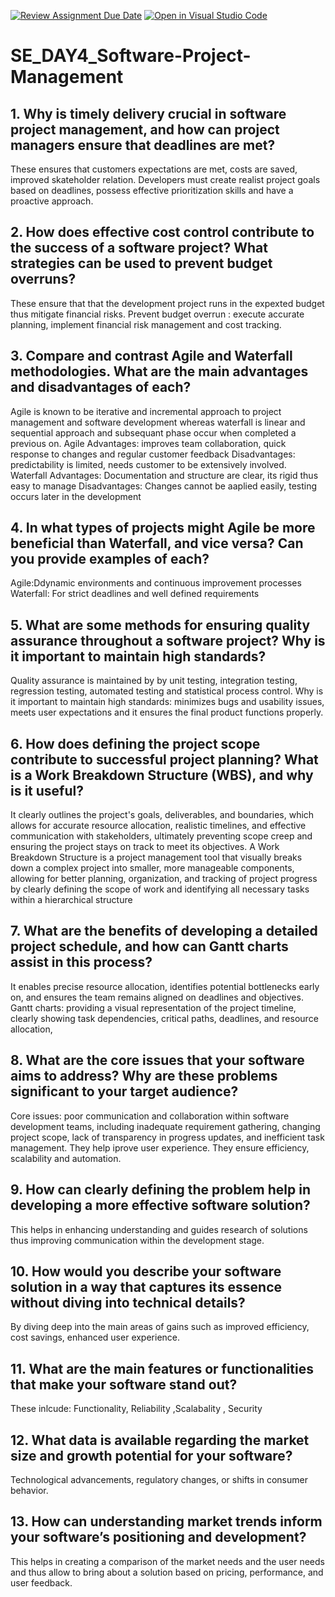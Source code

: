 [![Review Assignment Due Date](https://classroom.github.com/assets/deadline-readme-button-22041afd0340ce965d47ae6ef1cefeee28c7c493a6346c4f15d667ab976d596c.svg)](https://classroom.github.com/a/9pw6JKcu)
[![Open in Visual Studio Code](https://classroom.github.com/assets/open-in-vscode-2e0aaae1b6195c2367325f4f02e2d04e9abb55f0b24a779b69b11b9e10269abc.svg)](https://classroom.github.com/online_ide?assignment_repo_id=18457867&assignment_repo_type=AssignmentRepo)
# SE_DAY4_Software-Project-Management
## 1. Why is timely delivery crucial in software project management, and how can project managers ensure that deadlines are met?
These ensures that customers expectations are met, costs are saved, improved skateholder relation. Developers must create realist project goals based on deadlines, possess effective prioritization skills and have a proactive approach.
## 2. How does effective cost control contribute to the success of a software project? What strategies can be used to prevent budget overruns?
These ensure that that the development project runs in the expexted budget thus mitigate financial risks.
Prevent budget overrun : execute accurate planning, implement financial risk management and cost tracking.
## 3. Compare and contrast Agile and Waterfall methodologies. What are the main advantages and disadvantages of each?
Agile is known to be iterative and incremental approach to project management and software development whereas waterfall is linear and sequential approach and subsequant phase occur when completed a previous on.
Agile
Advantages: improves team collaboration, quick response to changes and regular customer feedback
Disadvantages: predictability is limited, needs customer to be extensively involved.
Waterfall
Advantages: Documentation and structure are clear, its rigid thus easy to manage
Disadvantages: Changes cannot be aaplied easily, testing occurs later in the development
## 4. In what types of projects might Agile be more beneficial than Waterfall, and vice versa? Can you provide examples of each?
Agile:Ddynamic environments and continuous improvement processes
Waterfall: For strict deadlines and well defined requirements
## 5. What are some methods for ensuring quality assurance throughout a software project? Why is it important to maintain high standards?
Quality assurance is maintained by by unit testing, integration testing, regression testing, automated testing and statistical process control.
Why is it important to maintain high standards: minimizes bugs and usability issues, meets user expectations and it ensures the final product functions properly. 
## 6. How does defining the project scope contribute to successful project planning? What is a Work Breakdown Structure (WBS), and why is it useful?
It clearly outlines the project's goals, deliverables, and boundaries, which allows for accurate resource allocation, realistic timelines, and effective communication with stakeholders, ultimately preventing scope creep and ensuring the project stays on track to meet its objectives.
A Work Breakdown Structure is a project management tool that visually breaks down a complex project into smaller, more manageable components, allowing for better planning, organization, and tracking of project progress by clearly defining the scope of work and identifying all necessary tasks within a hierarchical structure
## 7. What are the benefits of developing a detailed project schedule, and how can Gantt charts assist in this process?
It enables precise resource allocation, identifies potential bottlenecks early on, and ensures the team remains aligned on deadlines and objectives.
Gantt charts: providing a visual representation of the project timeline, clearly showing task dependencies, critical paths, deadlines, and resource allocation,
## 8. What are the core issues that your software aims to address? Why are these problems significant to your target audience?
Core issues: poor communication and collaboration within software development teams, including inadequate requirement gathering, changing project scope, lack of transparency in progress updates, and inefficient task management.
They help iprove user experience. They ensure efficiency, scalability and automation. 
## 9. How can clearly defining the problem help in developing a more effective software solution?
This helps in enhancing understanding and guides research of solutions thus improving communication within the development stage.
## 10. How would you describe your software solution in a way that captures its essence without diving into technical details?
By diving deep into the main areas of gains such as improved efficiency, cost savings, enhanced user experience.
## 11. What are the main features or functionalities that make your software stand out?
These inlcude: Functionality, Reliability ,Scalabality , Security
## 12. What data is available regarding the market size and growth potential for your software?
Technological advancements, regulatory changes, or shifts in consumer behavior.
## 13. How can understanding market trends inform your software’s positioning and development?
This helps in creating a comparison of the market needs and the user needs and thus allow to bring about a solution based on pricing, performance, and user feedback.
